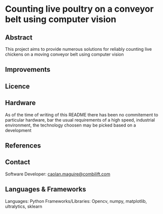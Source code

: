 # Counting live poultry on a conveyor belt using computer vision

## Abstract

This project aims to provide numerous solutions for reliably counting live chickens on a moving conveyor belt using computer vision

## Improvements

## Licence

## Hardware

As of the time of writing of this README there has been no commitement to particular hardware, bar the usual requirements of a high speed, industrial environment, the technology choosen may be picked based on a development 

## References

## Contact

Software Developer:
caolan.maguire@combilift.com

## Languages & Frameworks
Languages: Python
Frameworks/Libraries: Opencv, numpy, matplotlib, ultralytics, sklearn
